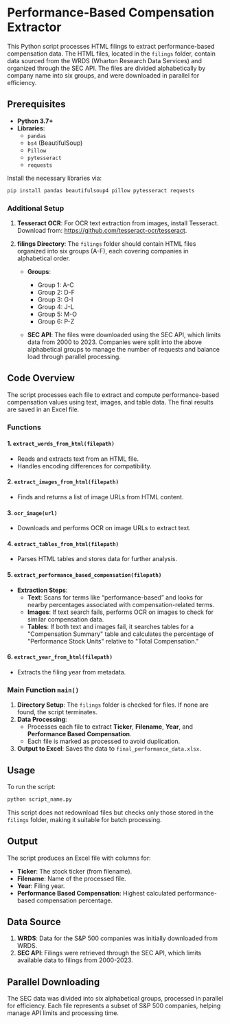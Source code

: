 # Performance-Based Compensation Extractor

This Python script processes HTML filings to extract performance-based compensation data. The HTML files, located in the `filings` folder, contain data sourced from the WRDS (Wharton Research Data Services) and organized through the SEC API. The files are divided alphabetically by company name into six groups, and were downloaded in parallel for efficiency.

## Prerequisites

- **Python 3.7+**
- **Libraries**:
  - `pandas`
  - `bs4` (BeautifulSoup)
  - `Pillow`
  - `pytesseract`
  - `requests`

Install the necessary libraries via:

```bash
pip install pandas beautifulsoup4 pillow pytesseract requests
```

### Additional Setup

1. **Tesseract OCR**: For OCR text extraction from images, install Tesseract. Download from: https://github.com/tesseract-ocr/tesseract.

2. **filings Directory**: The `filings` folder should contain HTML files organized into six groups (A-F), each covering companies in alphabetical order. 

   - **Groups**:
     - Group 1: A-C
     - Group 2: D-F
     - Group 3: G-I
     - Group 4: J-L
     - Group 5: M-O
     - Group 6: P-Z

   - **SEC API**: The files were downloaded using the SEC API, which limits data from 2000 to 2023. Companies were split into the above alphabetical groups to manage the number of requests and balance load through parallel processing.

## Code Overview

The script processes each file to extract and compute performance-based compensation values using text, images, and table data. The final results are saved in an Excel file.

### Functions

#### 1. `extract_words_from_html(filepath)`
   - Reads and extracts text from an HTML file.
   - Handles encoding differences for compatibility.

#### 2. `extract_images_from_html(filepath)`
   - Finds and returns a list of image URLs from HTML content.

#### 3. `ocr_image(url)`
   - Downloads and performs OCR on image URLs to extract text.

#### 4. `extract_tables_from_html(filepath)`
   - Parses HTML tables and stores data for further analysis.

#### 5. `extract_performance_based_compensation(filepath)`
   - **Extraction Steps**:
     - **Text**: Scans for terms like “performance-based” and looks for nearby percentages associated with compensation-related terms.
     - **Images**: If text search fails, performs OCR on images to check for similar compensation data.
     - **Tables**: If both text and images fail, it searches tables for a "Compensation Summary" table and calculates the percentage of "Performance Stock Units" relative to "Total Compensation."

#### 6. `extract_year_from_html(filepath)`
   - Extracts the filing year from metadata.

### Main Function `main()`

1. **Directory Setup**: The `filings` folder is checked for files. If none are found, the script terminates.
2. **Data Processing**:
   - Processes each file to extract **Ticker**, **Filename**, **Year**, and **Performance Based Compensation**.
   - Each file is marked as processed to avoid duplication.
3. **Output to Excel**: Saves the data to `final_performance_data.xlsx`.

## Usage

To run the script:

```bash
python script_name.py
```

This script does not redownload files but checks only those stored in the `filings` folder, making it suitable for batch processing.

## Output

The script produces an Excel file with columns for:
- **Ticker**: The stock ticker (from filename).
- **Filename**: Name of the processed file.
- **Year**: Filing year.
- **Performance Based Compensation**: Highest calculated performance-based compensation percentage.

## Data Source

1. **WRDS**: Data for the S&P 500 companies was initially downloaded from WRDS.
2. **SEC API**: Filings were retrieved through the SEC API, which limits available data to filings from 2000-2023.

## Parallel Downloading

The SEC data was divided into six alphabetical groups, processed in parallel for efficiency. Each file represents a subset of S&P 500 companies, helping manage API limits and processing time.
